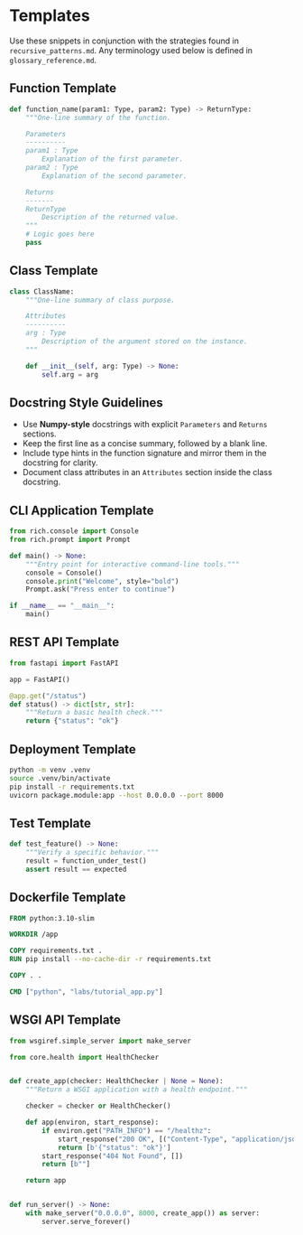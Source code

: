 # Templates

Use these snippets in conjunction with the strategies found in
`recursive_patterns.md`. Any terminology used below is defined in
`glossary_reference.md`.

## Function Template
```python
def function_name(param1: Type, param2: Type) -> ReturnType:
    """One-line summary of the function.

    Parameters
    ----------
    param1 : Type
        Explanation of the first parameter.
    param2 : Type
        Explanation of the second parameter.

    Returns
    -------
    ReturnType
        Description of the returned value.
    """
    # Logic goes here
    pass
```

## Class Template
```python
class ClassName:
    """One-line summary of class purpose.

    Attributes
    ----------
    arg : Type
        Description of the argument stored on the instance.
    """

    def __init__(self, arg: Type) -> None:
        self.arg = arg
```

## Docstring Style Guidelines

- Use **Numpy-style** docstrings with explicit ``Parameters`` and ``Returns``
  sections.
- Keep the first line as a concise summary, followed by a blank line.
- Include type hints in the function signature and mirror them in the docstring
  for clarity.
- Document class attributes in an ``Attributes`` section inside the class
  docstring.

## CLI Application Template
```python
from rich.console import Console
from rich.prompt import Prompt

def main() -> None:
    """Entry point for interactive command-line tools."""
    console = Console()
    console.print("Welcome", style="bold")
    Prompt.ask("Press enter to continue")

if __name__ == "__main__":
    main()
```

## REST API Template
```python
from fastapi import FastAPI

app = FastAPI()

@app.get("/status")
def status() -> dict[str, str]:
    """Return a basic health check."""
    return {"status": "ok"}
```

## Deployment Template
```bash
python -m venv .venv
source .venv/bin/activate
pip install -r requirements.txt
uvicorn package.module:app --host 0.0.0.0 --port 8000
```

## Test Template
```python
def test_feature() -> None:
    """Verify a specific behavior."""
    result = function_under_test()
    assert result == expected
```

## Dockerfile Template
```Dockerfile
FROM python:3.10-slim

WORKDIR /app

COPY requirements.txt .
RUN pip install --no-cache-dir -r requirements.txt

COPY . .

CMD ["python", "labs/tutorial_app.py"]
```

## WSGI API Template
```python
from wsgiref.simple_server import make_server

from core.health import HealthChecker


def create_app(checker: HealthChecker | None = None):
    """Return a WSGI application with a health endpoint."""

    checker = checker or HealthChecker()

    def app(environ, start_response):
        if environ.get("PATH_INFO") == "/healthz":
            start_response("200 OK", [("Content-Type", "application/json")])
            return [b'{"status": "ok"}']
        start_response("404 Not Found", [])
        return [b""]

    return app


def run_server() -> None:
    with make_server("0.0.0.0", 8000, create_app()) as server:
        server.serve_forever()
```
